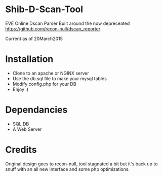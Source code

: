 # Shib-D-Scan-Tool
EVE Online Dscan Parser
Built around the now depreceated https://github.com/recon-null/dscan_reporter

Current as of 20March2015


# Installation

- Clone to an apache or NGINX server
- Use the db.sql file to make your mysql tables
- Modify config.php for your DB
- Enjoy :)


# Dependancies

- SQL DB
- A Web Server


# Credits

Original design goes to recon-null, tool stagnated a bit but it's back up to snuff with an all new interface and some php optimizations.
